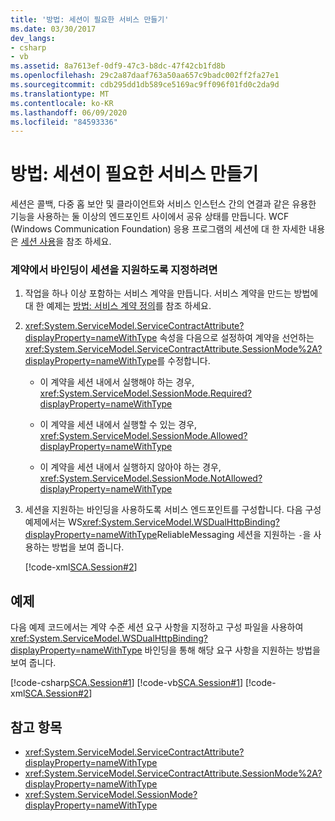 ```yaml
---
title: '방법: 세션이 필요한 서비스 만들기'
ms.date: 03/30/2017
dev_langs:
- csharp
- vb
ms.assetid: 8a7613ef-0df9-47c3-b8dc-47f42cb1fd8b
ms.openlocfilehash: 29c2a87daaf763a50aa657c9badc002ff2fa27e1
ms.sourcegitcommit: cdb295dd1db589ce5169ac9ff096f01fd0c2da9d
ms.translationtype: MT
ms.contentlocale: ko-KR
ms.lasthandoff: 06/09/2020
ms.locfileid: "84593336"
---
```

# <a name="how-to-create-a-service-that-requires-sessions"></a>방법: 세션이 필요한 서비스 만들기
세션은 콜백, 다중 홉 보안 및 클라이언트와 서비스 인스턴스 간의 연결과 같은 유용한 기능을 사용하는 둘 이상의 엔드포인트 사이에서 공유 상태를 만듭니다. WCF (Windows Communication Foundation) 응용 프로그램의 세션에 대 한 자세한 내용은 [세션 사용](../using-sessions.md)을 참조 하세요.  
  
### <a name="to-specify-that-a-contract-require-its-binding-to-support-sessions"></a>계약에서 바인딩이 세션을 지원하도록 지정하려면  
  
1. 작업을 하나 이상 포함하는 서비스 계약을 만듭니다. 서비스 계약을 만드는 방법에 대 한 예제는 [방법: 서비스 계약 정의](../how-to-define-a-wcf-service-contract.md)를 참조 하세요.  
  
2. <xref:System.ServiceModel.ServiceContractAttribute?displayProperty=nameWithType> 속성을 다음으로 설정하여 계약을 선언하는 <xref:System.ServiceModel.ServiceContractAttribute.SessionMode%2A?displayProperty=nameWithType>를 수정합니다.  
  
    - 이 계약을 세션 내에서 실행해야 하는 경우, <xref:System.ServiceModel.SessionMode.Required?displayProperty=nameWithType>  
  
    - 이 계약을 세션 내에서 실행할 수 있는 경우, <xref:System.ServiceModel.SessionMode.Allowed?displayProperty=nameWithType>  
  
    - 이 계약을 세션 내에서 실행하지 않아야 하는 경우, <xref:System.ServiceModel.SessionMode.NotAllowed?displayProperty=nameWithType>  
  
3. 세션을 지원하는 바인딩을 사용하도록 서비스 엔드포인트를 구성합니다. 다음 구성 예제에서는 WS<xref:System.ServiceModel.WSDualHttpBinding?displayProperty=nameWithType>ReliableMessaging 세션을 지원하는 `-`을 사용하는 방법을 보여 줍니다.  
  
     [!code-xml[SCA.Session#2](../../../../samples/snippets/csharp/VS_Snippets_CFX/sca.session/cs/hostapplication.exe.config#2)]
  
## <a name="example"></a>예제  
 다음 예제 코드에서는 계약 수준 세션 요구 사항을 지정하고 구성 파일을 사용하여 <xref:System.ServiceModel.WSDualHttpBinding?displayProperty=nameWithType> 바인딩을 통해 해당 요구 사항을 지원하는 방법을 보여 줍니다.  
  
 [!code-csharp[SCA.Session#1](../../../../samples/snippets/csharp/VS_Snippets_CFX/sca.session/cs/services.cs#1)]
 [!code-vb[SCA.Session#1](../../../../samples/snippets/visualbasic/VS_Snippets_CFX/sca.session/vb/services.vb#1)]
 [!code-xml[SCA.Session#2](../../../../samples/snippets/csharp/VS_Snippets_CFX/sca.session/cs/hostapplication.exe.config#2)]
  
## <a name="see-also"></a>참고 항목

- <xref:System.ServiceModel.ServiceContractAttribute?displayProperty=nameWithType>
- <xref:System.ServiceModel.ServiceContractAttribute.SessionMode%2A?displayProperty=nameWithType>
- <xref:System.ServiceModel.SessionMode?displayProperty=nameWithType>
